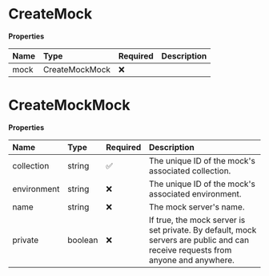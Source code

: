 # CreateMock

**Properties**

| Name | Type           | Required | Description |
| :--- | :------------- | :------- | :---------- |
| mock | CreateMockMock | ❌       |             |

# CreateMockMock

**Properties**

| Name        | Type    | Required | Description                                                                                                                     |
| :---------- | :------ | :------- | :------------------------------------------------------------------------------------------------------------------------------ |
| collection  | string  | ✅       | The unique ID of the mock's associated collection.                                                                              |
| environment | string  | ❌       | The unique ID of the mock's associated environment.                                                                             |
| name        | string  | ❌       | The mock server's name.                                                                                                         |
| private     | boolean | ❌       | If true, the mock server is set private. By default, mock servers are public and can receive requests from anyone and anywhere. |

<!-- This file was generated by liblab | https://liblab.com/ -->
